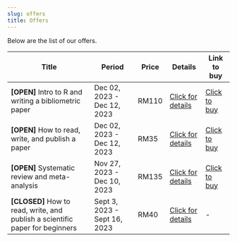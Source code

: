 ```yaml
---
slug: offers
title: Offers
---
```


Below are the list of our offers.


| Title | Period | Price | Details | Link to buy |  
|-------|--------|-------|---------|-------------|
| **[OPEN]** Intro to R and writing a bibliometric paper | Dec 02, 2023 - Dec 12, 2023 | RM110 | [Click for details](/./offer_detail/2023-12-02-yearendsale2/index.html) | [Click to buy](https://forms.gle/8ganVBoyp1wzFSVt8)
| **[OPEN]** How to read, write, and publish a paper | Dec 02, 2023 - Dec 12, 2023 | RM35 | [Click for details](/./offer_detail/2023-12-02-yearendsale1/index.html) | [Click to buy](https://forms.gle/LjaB1x9coT9Peajv9)
| **[OPEN]** Systematic review and meta-analysis | Nov 27, 2023 - Dec 10, 2023 | RM135 | [Click for details](/./offer_detail/2023-11-27-systematic-review-and-meta-analysis/index.html) | [Click to buy](https://forms.gle/NHGFpaM7UjDeWXGS9)
| **[CLOSED]** How to read, write, and publish a scientific paper for beginners | Sept 3, 2023 - Sept 16, 2023 | RM40 | [Click for details](/./offer_detail/2023-09-07-how-to-read-write-and-publish-a-scientific-paper-for-beginners/index.html) | - |


